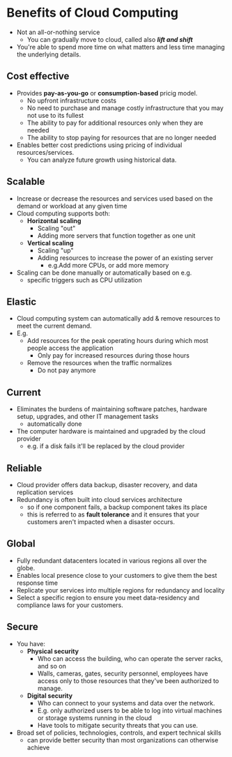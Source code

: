 # Benefits of Cloud Computing

- Not an all-or-nothing service
  - You can gradually move to cloud, called also ***lift and shift***
- You're able to spend more time on what matters and less time managing the underlying details.

## Cost effective

- Provides **pay-as-you-go** or **consumption-based** pricig model.
  - No upfront infrastructure costs
  - No need to purchase and manage costly infrastructure that you may not use to its fullest
  - The ability to pay for additional resources only when they are needed
  - The ability to stop paying for resources that are no longer needed
- Enables better cost predictions using pricing of individual resources/services.
  - You can analyze future growth using historical data.

## Scalable

- Increase or decrease the resources and services used based on the demand or workload at any given time
- Cloud computing supports both:
  - **Horizontal scaling**
    - Scaling "out"
    - Adding more servers that function together as one unit
  - **Vertical scaling**
    - Scaling "up"
    - Adding resources to increase the power of an existing server
      - e.g.Add more CPUs, or add more memory
- Scaling can be done manually or automatically based on e.g.
  - specific triggers such as CPU utilization

## Elastic

- Cloud computing system can automatically add & remove resources to meet the current demand.
- E.g.
  - Add resources for the peak operating hours during which most people access the application
    - Only pay for increased resources during those hours
  - Remove the resources when the traffic normalizes
    - Do not pay anymore

## Current

- Eliminates the burdens of maintaining software patches, hardware setup, upgrades, and other IT management tasks
  - automatically done
- The computer hardware is maintained and upgraded by the cloud provider
  - e.g. if a disk fails it'll be replaced by the cloud provider

## Reliable

- Cloud provider offers data backup, disaster recovery, and data replication services
- Redundancy is often built into cloud services architecture
  - so if one component fails, a backup component takes its place
  - this is referred to as **fault tolerance** and it ensures that your customers aren't impacted when a disaster occurs.

## Global

- Fully redundant datacenters located in various regions all over the globe.
- Enables local presence close to your customers to give them the best response time
- Replicate your services into multiple regions for redundancy and locality
- Select a specific region to ensure you meet data-residency and compliance laws for your customers.

## Secure

- You have:
  - **Physical security**
    - Who can access the building, who can operate the server racks, and so on
    - Walls, cameras, gates, security personnel, employees have access only to those resources that they've been authorized to manage.
  - **Digital security**
    - Who can connect to your systems and data over the network.
    - E.g. only authorized users to be able to log into virtual machines or storage systems running in the cloud
    - Have tools to mitigate security threats that you can use.
- Broad set of policies, technologies, controls, and expert technical skills
  - can provide better security than most organizations can otherwise achieve
